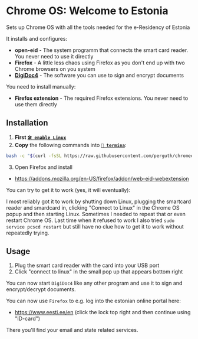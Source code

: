 # Chrome OS: Welcome to Estonia
Sets up Chrome OS with all the tools needed for the e-Residency of Estonia

It installs and configures:

- **open-eid** - The system programm that connects the smart card reader. You never need to use it directly
- **Firefox** - A little less chaos using Firefox as you don't end up with two Chrome browsers on you system
- [**DigiDoc4**](https://www.id.ee/en/rubriik/using-digidoc4/) - The software you can use to sign and encrypt documents

You need to install manually:

- **Firefox extension** - The required Firefox extensions. You never need to use them directly

## Installation

1. **First [`🛠️ enable Linux`](https://support.google.com/chromebook/answer/9145439)**
1. **Copy** the following commands into **[`🔣 termina`](https://support.google.com/chromebook/thread/565904)**:

```bash
bash -c "$(curl -fsSL https://raw.githubusercontent.com/perguth/chromeos-welcome-to-estonia/main/setup.sh)"
```

3. Open Firefox and install
  - https://addons.mozilla.org/en-US/firefox/addon/web-eid-webextension

You can try to get it to work (yes, it will eventually):

I most reliably got it to work by shutting down Linux, plugging the smartcard reader and smardcard in, clicking "Connect to Linux" in the Chrome OS popup and then starting Linux. Sometimes I needed to repeat that or even restart Chrome OS. Last time when it refused to work I also tried `sudo service pcscd restart` but still have no clue how to get it to work without repeatedly trying.

## Usage

1. Plug the smart card reader with the card into your USB port
2. Click "connect to linux" in the small pop up that appears bottom right

You can now start `DigiDoc4` like any other program and use it to sign and encrypt/decrypt documents.

You can now use `Firefox` to e.g. log into the estonian online portal here:

- https://www.eesti.ee/en (click the lock top right and then continue using "ID-card")

There you'll find your email and state related services.
